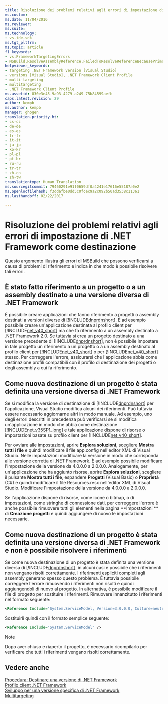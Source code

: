 ```yaml
---
title: Risoluzione dei problemi relativi agli errori di impostazione di .NET Framework come destinazione | Microsoft Docs
ms.custom: 
ms.date: 11/04/2016
ms.reviewer: 
ms.suite: 
ms.technology:
- vs-ide-sdk
ms.tgt_pltfrm: 
ms.topic: article
f1_keywords:
- vs.FrameworkTargetingErrors
- MSBuild.ResolveAssemblyReference.FailedToResolveReferenceBecausePrimaryAssemblyInExclusionList
helpviewer_keywords:
- targeting .NET Framework version [Visual Studio]
- versions [Visual Studio], .NET Framework Client Profile
- multi-targeting
- multitargeting
- .NET Framework Client Profile
ms.assetid: 830e3e45-9a93-4279-a249-75b84599aefb
caps.latest.revision: 29
author: kempb
ms.author: kempb
manager: ghogen
translation.priority.ht:
- cs-cz
- de-de
- es-es
- fr-fr
- it-it
- ja-jp
- ko-kr
- pl-pl
- pt-br
- ru-ru
- tr-tr
- zh-cn
- zh-tw
translationtype: Human Translation
ms.sourcegitcommit: 79460291e91f0659df0a4241e17616e55187a0e2
ms.openlocfilehash: f3ddafbe0dd5c0fcec9a2c092b50ad3538c11361
ms.lasthandoff: 02/22/2017

---
```

# <a name="troubleshooting-net-framework-targeting-errors"></a>Risoluzione dei problemi relativi agli errori di impostazione di .NET Framework come destinazione
Questo argomento illustra gli errori di MSBuild che possono verificarsi a causa di problemi di riferimento e indica in che modo è possibile risolvere tali errori.  
  
## <a name="you-have-referenced-a-project-or-assembly-that-targets-a-different-version-of-the-net-framework"></a>È stato fatto riferimento a un progetto o a un assembly destinato a una versione diversa di .NET Framework  
 È possibile creare applicazioni che fanno riferimento a progetti o assembly destinati a versioni diverse di [!INCLUDE[dnprdnshort](../code-quality/includes/dnprdnshort_md.md)]. È ad esempio possibile creare un'applicazione destinata al profilo client per [!INCLUDE[net_v40_short](../code-quality/includes/net_v40_short_md.md)] ma che fa riferimento a un assembly destinato a .NET Framework 2.0. Se tuttavia si crea un progetto destinato a una versione precedente di [!INCLUDE[dnprdnshort](../code-quality/includes/dnprdnshort_md.md)], non è possibile impostare in tale progetto un riferimento a un progetto o a un assembly destinato al profilo client per [!INCLUDE[net_v40_short](../code-quality/includes/net_v40_short_md.md)] o per [!INCLUDE[net_v40_short](../code-quality/includes/net_v40_short_md.md)] stesso. Per correggere l'errore, assicurarsi che l'applicazione abbia come destinazione profili compatibili con il profilo di destinazione dei progetti o degli assembly a cui fa riferimento.  
  
## <a name="you-have-re-targeted-a-project-to-a-different-version-of-the-net-framework"></a>Come nuova destinazione di un progetto è stata definita una versione diversa di .NET Framework  
 Se si modifica la versione di destinazione di [!INCLUDE[dnprdnshort](../code-quality/includes/dnprdnshort_md.md)] per l'applicazione, Visual Studio modifica alcuni dei riferimenti. Può tuttavia essere necessario aggiornarne altri in modo manuale. Ad esempio, uno degli errori descritti in precedenza può verificarsi se si modifica un'applicazione in modo che abbia come destinazione [!INCLUDE[net_v35SP1_long](../msbuild/includes/net_v35sp1_long_md.md)] e tale applicazione dispone di risorse o impostazioni basate su profilo client per [!INCLUDE[net_v40_short](../code-quality/includes/net_v40_short_md.md)].  
  
 Per ovviare alle impostazioni, aprire **Esplora soluzioni**, scegliere **Mostra tutti i file** e quindi modificare il file app.config nell'editor XML di Visual Studio. Nelle impostazioni modificare la versione in modo che corrisponda alle versione corretta di .NET Framework. È ad esempio possibile modificare l'impostazione della versione da 4.0.0.0 a 2.0.0.0. Analogamente, per un'applicazione che ha aggiunto risorse, aprire **Esplora soluzioni**, scegliere il pulsante **Mostra tutti i file**, espandere **Progetti** (Visual Basic) o **Proprietà** (C#) e quindi modificare il file Resources.resx nell'editor XML di Visual Studio. Modificare l'impostazione della versione da 4.0.0.0 a 2.0.0.0.  
  
 Se l'applicazione dispone di risorse, come icone o bitmap, o di impostazioni, come stringhe di connessione dati, per correggere l'errore è anche possibile rimuovere tutti gli elementi nella pagina **Impostazioni ** di **Creazione progetti** e quindi aggiungere di nuovo le impostazioni necessarie.  
  
## <a name="you-have-re-targeted-a-project-to-a-different-version-of-the-net-framework-and-references-do-not-resolve"></a>Come nuova destinazione di un progetto è stata definita una versione diversa di .NET Framework e non è possibile risolvere i riferimenti  
 Se come nuova destinazione di un progetto è stata definita una versione diversa di [!INCLUDE[dnprdnshort](../code-quality/includes/dnprdnshort_md.md)], in alcuni casi è possibile che i riferimenti non vengano risolti correttamente. I riferimenti espliciti completi agli assembly generano spesso questo problema. È tuttavia possibile correggere l'errore rimuovendo i riferimenti non risolti e quindi aggiungendoli di nuovo al progetto. In alternativa, è possibile modificare il file di progetto per sostituire i riferimenti. Rimuovere innanzitutto i riferimenti nel formato seguente:  
  
```xml  
<Reference Include="System.ServiceModel, Version=3.0.0.0, Culture=neutral, PublicKeyToken=b77a5c561934e089, processorArchitecture=MSIL" />  
```  
  
 Sostituirli quindi con il formato semplice seguente:  
  
```xml  
<Reference Include="System.ServiceModel" />  
```  
  
> [!NOTE]
>  Dopo aver chiuso e riaperto il progetto, è necessario ricompilarlo per verificare che tutti i riferimenti vengano risolti correttamente.  
  
## <a name="see-also"></a>Vedere anche  
 [Procedura: Destinare una versione di .NET Framework](../ide/how-to-target-a-version-of-the-dotnet-framework.md)   
 [Profilo client .NET Framework](http://msdn.microsoft.com/Library/f0219919-1f02-4588-8704-327a62fd91f1)   
 [Sviluppo per una versione specifica di .NET Framework](../ide/targeting-a-specific-dotnet-framework-version.md)   
 [Multitargeting](../msbuild/msbuild-multitargeting-overview.md)
